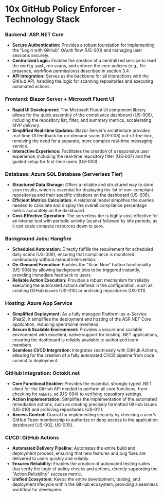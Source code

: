 # 10x GitHub Policy Enforcer - Technology Stack

### Backend: ASP.NET Core

*   **Secure Authentication:** Provides a robust foundation for implementing the "Login with GitHub" OAuth flow (US-001) and managing user sessions securely.
*   **Centralized Logic:** Enables the creation of a centralized service to read the `config.yaml`, run scans, and enforce the core policies (e.g., file presence, workflow permissions) described in section 3.4.
*   **API Integration:** Serves as the backbone for all interactions with the GitHub API, handling the logic for scanning repositories and executing automated actions.

### Frontend: Blazor Server + Microsoft Fluent UI

*   **Rapid UI Development:** The Microsoft Fluent UI component library allows for the quick assembly of the compliance dashboard (US-006), including the repository list, filter, and summary metrics, accelerating MVP delivery.
*   **Simplified Real-time Updates:** Blazor Server's architecture provides real-time UI feedback for on-demand scans (US-008) out-of-the-box, removing the need for a separate, more complex real-time messaging service.
*   **Interactive Experience:** Facilitates the creation of a responsive user experience, including the real-time repository filter (US-007) and the guided setup for first-time users (US-003).

### Database: Azure SQL Database (Serverless Tier)

*   **Structured Data Storage:** Offers a reliable and structured way to store scan results, which is essential for displaying the list of non-compliant repositories and their specific violations on the dashboard (US-006).
*   **Efficient Metrics Calculation:** A relational model simplifies the queries needed to calculate and display the overall compliance percentage metric accurately on the dashboard.
*   **Cost-Effective Operation:** The serverless tier is highly cost-effective for an internal tool with periodic activity (scans) followed by idle periods, as it can scale compute resources down to zero.

### Background Jobs: Hangfire

*   **Scheduled Automation:** Directly fulfills the requirement for scheduled daily scans (US-009), ensuring that compliance is monitored continuously without manual intervention.
*   **On-Demand Execution:** Enables the "Scan Now" button functionality (US-008) by allowing background jobs to be triggered instantly, providing immediate feedback to users.
*   **Reliable Action Execution:** Provides a robust mechanism for reliably executing the automated actions defined in the configuration, such as creating GitHub issues (US-010) or archiving repositories (US-011).

### Hosting: Azure App Service

*   **Simplified Deployment:** As a fully managed Platform-as-a-Service (PaaS), it simplifies the deployment and hosting of the ASP.NET Core application, reducing operational overhead.
*   **Secure & Scalable Environment:** Provides a secure and scalable environment with excellent, native support for hosting .NET applications, ensuring the dashboard is reliably available to authorized team members.
*   **Seamless CI/CD Integration:** Integrates seamlessly with GitHub Actions, allowing for the creation of a fully automated CI/CD pipeline from code commit to deployment.

### GitHub Integration: Octokit.net

*   **Core Functional Enabler:** Provides the essential, strongly-typed .NET client for the GitHub API needed to perform all core functions, from checking for `AGENTS.md` (US-004) to verifying repository settings.
*   **Action Implementation:** Simplifies the implementation of the automated remediation actions, such as creating precisely formatted GitHub issues (US-010) and archiving repositories (US-011).
*   **Access Control:** Crucial for implementing security by checking a user's GitHub Team membership to authorize or deny access to the application dashboard (US-002, US-005).

### CI/CD: GitHub Actions

*   **Automated Delivery Pipeline:** Automates the entire build and deployment process, ensuring that new features and bug fixes are delivered to users quickly and reliably.
*   **Ensures Reliability:** Enables the creation of automated testing suites that verify the logic of policy checks and actions, directly supporting the "Action Reliability" success metric.
*   **Unified Ecosystem:** Keeps the entire development, testing, and deployment lifecycle within the GitHub ecosystem, providing a seamless workflow for developers.
